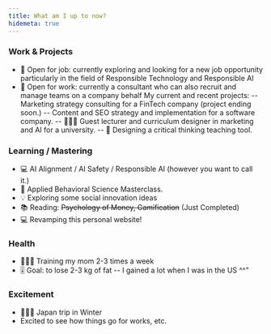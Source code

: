 ```yaml
---
title: What am I up to now?
hidemeta: true
---
```


### Work & Projects
- 💼 Open for job: currently exploring and looking for a new job opportunity particularly in the field of Responsible Technology and Responsible AI
- 💼 Open for work: currently a consultant who can also recruit and manage teams on a company behalf
My current and recent projects:
-- Marketing strategy consulting for a FinTech company (project ending soon.)
-- Content and SEO strategy and implementation for a software company.
-- 👩🏻‍🏫 Guest lecturer and curriculum designer in marketing and AI for a university.
-- 🤝 Designing a critical thinking teaching tool.

### Learning / Mastering
- 💻 AI Alignment / AI Safety / Responsible AI (however you want to call it.)
- 📖 Applied Behavioral Science Masterclass.
- 💡 Exploring some social innovation ideas
- 📚 Reading: ~~Psychology of Money, Gamification~~ (Just Completed)
- 💻 Revamping this personal website!

### Health
- 🏃🏻‍♀️ Training my mom 2-3 times a week
- 🎚️ Goal: to lose 2-3 kg of fat -- I gained a lot when I was in the US ^^"

### Excitement
- 🗻🏂🏻 Japan trip in Winter
- Excited to see how things go for works, etc.


